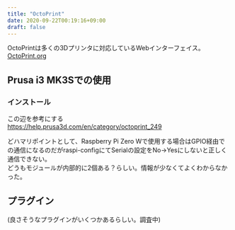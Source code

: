 ```yaml
---
title: "OctoPrint"
date: 2020-09-22T00:19:16+09:00
draft: false
---
```


OctoPrintは多くの3Dプリンタに対応しているWebインターフェイス。
[OctoPrint.org](https://octoprint.org/)

## Prusa i3 MK3Sでの使用
### インストール
この辺を参考にする  
https://help.prusa3d.com/en/category/octoprint_249

どハマリポイントとして、Raspberry Pi Zero Wで使用する場合はGPIO経由での通信になるのだがraspi-configにてSerialの設定をNo→Yesにしないと正しく通信できない。  
どうもモジュールが内部的に2個ある？らしい。情報が少なくてよくわからなかった。

## プラグイン
(良さそうなプラグインがいくつかあるらしい。調査中)
